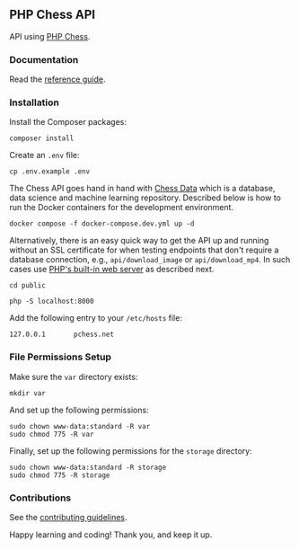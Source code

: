 ## PHP Chess API

API using [PHP Chess](https://github.com/chesslablab/php-chess).

### Documentation

Read the [reference guide](https://www.chesslablab.com/documentation/).

### Installation

Install the Composer packages:
```
composer install
```

Create an `.env` file:

```
cp .env.example .env
```

The Chess API goes hand in hand with [Chess Data](https://github.com/chesslablab/chess-data) which is a database, data science and machine learning repository. Described below is how to run the Docker containers for the development environment.

```
docker compose -f docker-compose.dev.yml up -d
```

Alternatively, there is an easy quick way to get the API up and running without an SSL certificate for when testing endpoints that don't require a database connection, e.g., `api/download_image` or `api/download_mp4`. In such cases use [PHP's built-in web server](https://www.php.net/manual/en/features.commandline.webserver.php) as described next.

```
cd public
```
```
php -S localhost:8000
```

Add the following entry to your `/etc/hosts` file:

```
127.0.0.1       pchess.net
```

### File Permissions Setup

Make sure the `var` directory exists:

```
mkdir var
```

And set up the following permissions:

```
sudo chown www-data:standard -R var
sudo chmod 775 -R var
```

Finally, set up the following permissions for the `storage` directory:

```
sudo chown www-data:standard -R storage
sudo chmod 775 -R storage
```

### Contributions

See the [contributing guidelines](https://github.com/chesslablab/chess-api/blob/main/CONTRIBUTING.md).

Happy learning and coding! Thank you, and keep it up.
